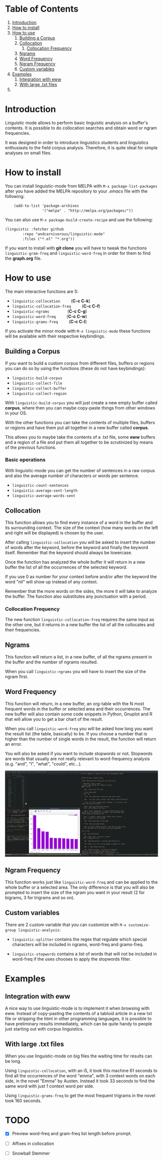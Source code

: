 
# Table of Contents

1.  [Introduction](#org0fed4e4)
2.  [How to install](#orga6106ca)
3.  [How to use](#org0d666de)
    1.  [Building a Corpus](org0fed5e5)
    2.  [Collocation](#orgf47645c)
		1. [Collocation Frequency](orgf47655c)
    2.  [Ngrams](#org1be4169)
    3.  [Word Frequency](#org15e249f)
    4.  [Ngram Frequency](#org0e99341)
    5.  [Custom variables](#orgc3011e0)
4.  [Examples](#org0942831)
    1.  [Integration with eww](#org8c782c7)
    2.  [With large .txt files](#orgd8eafc1)
5.  [](#orge319ec9)



<a id="org0fed4e4"></a>

# Introduction

Linguistic mode allows to perform basic linguistic analysis on a buffer's contents. It is possible to do collocation searches and obtain word or ngram frequencies.

It was designed in order to introduce linguistics students and linguistics enthusiasts to the field corpus analysis. Therefore, it is quite ideal for simple analyses on small files.


<a id="orga6106ca"></a>

# How to install

You can install linguistic-mode from MELPA with `M-x package-list-packages` after you have added the MELPA repository to your *.emacs* file with the following:

```elisp
    (add-to-list 'package-archives
                 '("melpa" . "http://melpa.org/packages/"))
```

You can also use `M-x package-build-create-recipe` and use the following:

    (linguistic :fetcher github 
    	    :repo "andcarnivorous/linguistic-mode" 
    	    :files ("*.el" "*.org"))

If you want to install with **git clone** you will have to tweak the functions `linguistic-gram-freq` and `linguistic-word-freq` in order for them to find the **graph.org** file.


<a id="org0d666de"></a>

# How to use

The main interactive functions are 5:

-   `linguistic-collocation` &emsp;&emsp; (**C-c C-k**)
-   `linguistic-collocation-freq` &emsp;&emsp; (**C-c C-f**)
-   `linguistic-ngrams` &emsp;&emsp;&emsp;&emsp;(**C-c C-g**)
-   `linguistic-word-freq` &emsp;&emsp; (**C-c C-w**)
-   `linguistic-grams-freq` &emsp;&emsp; (**C-c C-l**)

If you activate the minor mode with `M-x linguistic-mode` these functions will be available with their respective keybindings.

<a id="org0fed5e5"></a>

## Building a Corpus

If you want to build a custom corpus from different files, buffers or regions you can do so by using the functions (these do not have keybindings):

-   `linguistic-build-corpus`
-   `linguistic-collect-file`
-   `linguistic-collect-buffer`
-   `linguistic-collect-region`

With `linguistic-build-corpus` you will just create a new empty buffer called **corpus**, where then you can maybe copy-paste things from other windows in your OS.

With the other functions you can take the contents of multiple files, buffers or regions and have them put all together in a new buffer called **corpus**.

This allows you to maybe take the contents of a .txt file, some **eww** buffers and a region of a file and put them all together to be scrutinized by means of the previous functions.


### Basic operations

With linguistic-mode you can get the number of sentences in a raw corpus and also the average number of characters or words per sentence.

-   `linguistic-count-sentences`
-   `linguistic-average-sent-length`
-   `linguistic-average-words-sent`


<a id="orgf47645c"></a>

## Collocation

This function allows you to find every instance of a word in the buffer and its surrounding context. The size of the context (how many words on the left and right will be displayed) is chosen by the user.

After calling `linguistic-collocation` you will be asked to insert the number of words after the keyword, before the keyword and finally the keyword itself. Remember that the keyword should always be lowercase.

Once the function has analyzed the whole buffer it will return in a new buffer the list of all the occurrences of the selected keyword.

If you use 0 as number for your context before and/or after the keyword the word "nil" will show up instead of any context.

Remember that the more words on the sides, the more it will take to analyze the buffer. The function also substitutes any punctuation with a period.

<a id="orgf47655c"></a>

### Collocation Frequency

The new function `linguistic-collocation-freq` requires the same input as the other one, but it returns in a new buffer the list of all the collocates and their frequencies.


<a id="org1be4169"></a>

## Ngrams

This function will return a list, in a new buffer, of all the ngrams present in the buffer and the number of ngrams resulted.

When you call `linguistic-ngrams` you will have to insert the size of the ngram first. 


<a id="org15e249f"></a>

## Word Frequency

This function will return, in a new buffer, an org-table with the N most frequent words in the buffer or selected area  and their occurrences. The new buffer will also contain some code snippets in Python, Gnuplot and R that will allow you to get a bar chart of the result.

When you call `linguistic-word-freq` you will be asked how long you want the result list (the table, basically) to be. If you choose a number that is higher than the number of single words in the result, the function will return an error.

You will also be asked if you want to include stopwords or not. Stopwords are words that usually are not really relevant to word-frequency analysis (e.g. "and", "I", "what", "could", etc&#x2026;).

![example](./img/wordfreq.png)


<a id="org0e99341"></a>

## Ngram Frequency

This function works just like `linguistic-word-freq` and can be applied to the whole buffer or a selected area. The only difference is that you will also be prompted to insert the size of the ngram you want in your result (2 for bigrams, 3 for trigrams and so on).


<a id="orgc3011e0"></a>

## Custom variables

There are 2 custom variable that you can customize with `M-x customize-group linguistic-analysis`:

-   `linguistic-splitter` contains the regex that regulate which special characters will be included in ngrams, word-freq and grams-freq.

-   `linguistic-stopwords` contains a list of words that will not be included in word-freq if the uses chooses to apply the stopwords filter.


<a id="org0942831"></a>

# Examples


<a id="org8c782c7"></a>

## Integration with eww

A nice way to use linguistic-mode is to implement it when browsing with eww.
Instead of copy-pasting the contents of a tabloid article in a new txt file or stripping the html in other programming languages, it is possible to have preliminary results immediately, which can be quite handy to people just starting out with corpus linguistics.


<a id="orgd8eafc1"></a>

## With large .txt files

When you use linguistic-mode on big files the waiting time for results can be long.

Using `linguistic-collocation`, with an i5, it took this machine 61 seconds to find all the occurrences of the word "emma", with 3 context words on each side, in the novel "Emma" by Austen.
Instead it took 33 seconds to find the same word with just 1 context word per side.

Using `linguistic-grams-freq` to get the most frequent trigrams in the novel took 160 seconds.

<a id="orge319ec9"></a>

# TODO 

-   [X] Preview word-freq and gram-freq list length before prompt.
-   [ ] Affixes in collocation
-   [ ] Snowball Stemmer


